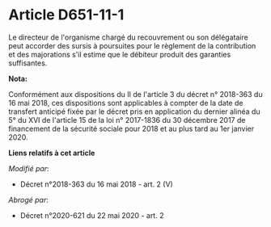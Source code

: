 # Article D651-11-1

Le directeur de l'organisme chargé du recouvrement ou son délégataire peut accorder des sursis à poursuites pour le règlement
de la contribution et des majorations s'il estime que le débiteur produit des garanties suffisantes.

**Nota:**

Conformément aux dispositions du II de l'article 3 du décret n° 2018-363 du 16 mai 2018, ces dispositions sont applicables à
compter de la date de transfert anticipé fixée par le décret pris en application du dernier alinéa du 5° du XVI de l'article
15 de la loi n° 2017-1836 du 30 décembre 2017 de financement de la sécurité sociale pour 2018 et au plus tard au 1er janvier
2020.

**Liens relatifs à cet article**

_Modifié par_:

  - Décret n°2018-363 du 16 mai 2018 - art. 2 (V)

_Abrogé par_:

  - Décret n°2020-621 du 22 mai 2020 - art. 2
